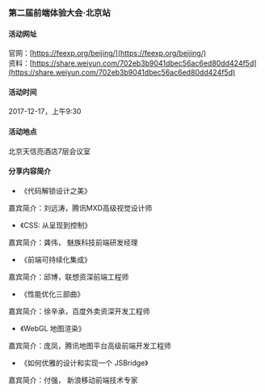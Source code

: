 ### 第二届前端体验大会·北京站

#### 活动网址

官网：[https://feexp.org/beijing/](https://feexp.org/beijing/)  
资料：[https://share.weiyun.com/702eb3b9041dbec56ac6ed80dd424f5d](https://share.weiyun.com/702eb3b9041dbec56ac6ed80dd424f5d)

#### 活动时间

2017-12-17，上午9:30

#### 活动地点

北京天信亮酒店7层会议室

#### 分享内容简介

- 《代码解锁设计之美》

嘉宾简介：刘远涛，腾讯MXD高级视觉设计师

- 《CSS: 从呈现到控制》

嘉宾简介：龚伟， 魅族科技前端研发经理

- 《前端可持续化集成》

嘉宾简介：邱博，联想资深前端工程师

- 《性能优化三部曲》

嘉宾简介：徐辛承，百度外卖资深开发工程师

- 《WebGL 地图渲染》

嘉宾简介：庞凤，腾讯地图平台高级前端开发工程师

- 《如何优雅的设计和实现一个 JSBridge》

嘉宾简介：付强， 新浪移动前端技术专家
